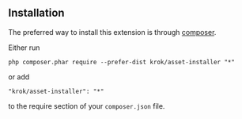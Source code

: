Installation
------------

The preferred way to install this extension is through [composer](http://getcomposer.org/download/).

Either run

```
php composer.phar require --prefer-dist krok/asset-installer "*"
```

or add

```
"krok/asset-installer": "*"
```

to the require section of your `composer.json` file.
